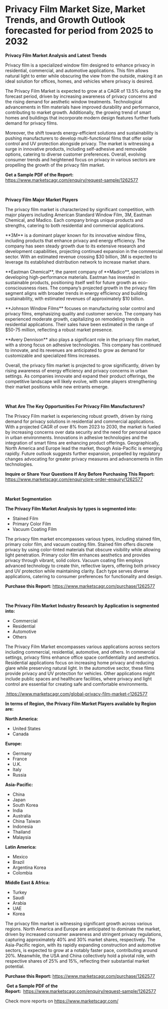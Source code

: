 <p><h1>Privacy Film Market Size, Market Trends, and Growth Outlook forecasted for period from 2025 to 2032</h1></p><p><strong>Privacy Film Market Analysis and Latest Trends</strong></p>
<p><p>Privacy film is a specialized window film designed to enhance privacy in residential, commercial, and automotive applications. This film allows natural light to enter while obscuring the view from the outside, making it an ideal solution for offices, homes, and vehicles where privacy is desired. </p><p>The Privacy Film Market is expected to grow at a CAGR of 13.5% during the forecast period, driven by increasing awareness of privacy concerns and the rising demand for aesthetic window treatments. Technological advancements in film materials have improved durability and performance, contributing to market growth. Additionally, the growing trend of smart homes and buildings that incorporate modern design features further fuels demand for privacy films. </p><p>Moreover, the shift towards energy-efficient solutions and sustainability is pushing manufacturers to develop multi-functional films that offer solar control and UV protection alongside privacy. The market is witnessing a surge in innovative products, including self-adhesive and removable options, catering to diverse customer preferences. Overall, evolving consumer trends and heightened focus on privacy in various sectors are propelling the growth of the privacy film market.</p></p>
<p><strong>Get a Sample PDF of the Report:&nbsp;</strong> <a href="https://www.marketscagr.com/enquiry/request-sample/1262577?utm_campaign=2318&utm_medium=2&utm_source=Github&utm_content=ia&utm_term=08022025&utm_id=privacy-film">https://www.marketscagr.com/enquiry/request-sample/1262577</a></p>
<p>&nbsp;</p>
<p><strong>Privacy Film Major Market Players</strong></p>
<p><p>The privacy film market is characterized by significant competition, with major players including American Standard Window Film, 3M, Eastman Chemical, and Madico. Each company brings unique products and strengths, catering to both residential and commercial applications.</p><p>**3M** is a dominant player known for its innovative window films, including products that enhance privacy and energy efficiency. The company has seen steady growth due to its extensive research and development capabilities, projecting continued expansion in the commercial sector. With an estimated revenue crossing $30 billion, 3M is expected to leverage its established distribution network to increase market share.</p><p>**Eastman Chemical**, the parent company of **Madico**, specializes in developing high-performance materials. Eastman has invested in sustainable products, positioning itself well for future growth as eco-consciousness rises. The company’s projected growth in the privacy film segment aligns with broader trends in energy efficiency and building sustainability, with estimated revenues of approximately $10 billion.</p><p>**Johnson Window Films** focuses on manufacturing solar control and privacy films, emphasizing quality and customer service. The company has experienced moderate growth, capitalizing on remodeling trends in residential applications. Their sales have been estimated in the range of $50-75 million, reflecting a robust market presence.</p><p>**Avery Dennison** also plays a significant role in the privacy film market, with a strong focus on adhesive technologies. This company has continued to innovate, and its revenues are anticipated to grow as demand for customizable and specialized films increases.</p><p>Overall, the privacy film market is projected to grow significantly, driven by rising awareness of energy efficiency and privacy concerns in urban settings. As companies innovate and expand their product offerings, the competitive landscape will likely evolve, with some players strengthening their market positions while new entrants emerge.</p></p>
<p>&nbsp;</p>
<p><strong>What Are The Key Opportunities For Privacy Film Manufacturers?</strong></p>
<p><p>The Privacy Film market is experiencing robust growth, driven by rising demand for privacy solutions in residential and commercial applications. With a projected CAGR of over 8% from 2023 to 2030, the market is fueled by increasing concerns over data security and the need for personal space in urban environments. Innovations in adhesive technologies and the integration of smart films are enhancing product offerings. Geographically, North America and Europe lead the market, though Asia-Pacific is emerging rapidly. Future outlook suggests further expansion, propelled by regulatory changes advocating for greater privacy measures and advancements in film technologies.</p></p>
<p><strong>Inquire or Share Your Questions If Any Before Purchasing This Report:</strong> <a href="https://www.marketscagr.com/enquiry/pre-order-enquiry/1262577?utm_campaign=2318&utm_medium=2&utm_source=Github&utm_content=ia&utm_term=08022025&utm_id=privacy-film">https://www.marketscagr.com/enquiry/pre-order-enquiry/1262577</a></p>
<p>&nbsp;</p>
<p><strong>Market Segmentation</strong></p>
<p><strong>The Privacy Film Market Analysis by types is segmented into:</strong></p>
<p><ul><li>Stained Film</li><li>Primary Color Film</li><li>Vacuum Coating Film</li></ul></p>
<p><p>The privacy film market encompasses various types, including stained film, primary color film, and vacuum coating film. Stained film offers discrete privacy by using color-tinted materials that obscure visibility while allowing light penetration. Primary color film enhances aesthetics and provides privacy through vibrant, solid colors. Vacuum coating film employs advanced technology to create thin, reflective layers, offering both privacy and UV protection while maintaining clarity. Each type serves diverse applications, catering to consumer preferences for functionality and design.</p></p>
<p><strong>Purchase this Report:&nbsp;</strong><a href="https://www.marketscagr.com/purchase/1262577?utm_campaign=2318&utm_medium=2&utm_source=Github&utm_content=ia&utm_term=08022025&utm_id=privacy-film">https://www.marketscagr.com/purchase/1262577</a></p>
<p>&nbsp;</p>
<p><strong>The Privacy Film Market Industry Research by Application is segmented into:</strong></p>
<p><ul><li>Commercial</li><li>Residential</li><li>Automotive</li><li>Others</li></ul></p>
<p><p>The Privacy Film Market encompasses various applications across sectors including commercial, residential, automotive, and others. In commercial settings, privacy films enhance office space confidentiality and aesthetics. Residential applications focus on increasing home privacy and reducing glare while preserving natural light. In the automotive sector, these films provide privacy and UV protection for vehicles. Other applications might include public spaces and healthcare facilities, where privacy and light control are essential for creating safe and comfortable environments.</p></p>
<p><a href="https://www.marketscagr.com/global-privacy-film-market-r1262577?utm_campaign=2318&utm_medium=2&utm_source=Github&utm_content=ia&utm_term=08022025&utm_id=privacy-film">&nbsp;https://www.marketscagr.com/global-privacy-film-market-r1262577</a></p>
<p><strong>In terms of Region, the Privacy Film Market Players available by Region are:</strong></p>
<p>
    <p> <strong> North America: </strong>
        <ul>
            <li>United States</li>
            <li>Canada</li>
        </ul>
        </p> 
    <p> <strong> Europe: </strong>
        <ul>
            <li>Germany</li>
            <li>France</li>
            <li>U.K.</li>
            <li>Italy</li>
            <li>Russia</li>
        </ul>
        </p> 
    <p> <strong> Asia-Pacific: </strong>
        <ul>
            <li>China</li>
            <li>Japan</li>
            <li>South Korea</li>
            <li>India</li>
            <li>Australia</li>
            <li>China Taiwan</li>
            <li>Indonesia</li>
            <li>Thailand</li>
            <li>Malaysia</li>
        </ul>
        </p> 
    <p> <strong> Latin America: </strong>
        <ul>
            <li>Mexico</li>
            <li>Brazil</li>
            <li>Argentina Korea</li>
            <li>Colombia</li>
        </ul>
        </p> 
    <p> <strong> Middle East & Africa: </strong>
        <ul>
            <li>Turkey</li>
            <li>Saudi</li>
            <li>Arabia</li>
            <li>UAE</li>
            <li>Korea</li>
        </ul>
    </p>
    </p>
<p><p>The privacy film market is witnessing significant growth across various regions. North America and Europe are anticipated to dominate the market, driven by increased consumer awareness and stringent privacy regulations, capturing approximately 40% and 30% market shares, respectively. The Asia-Pacific region, with its rapidly expanding construction and automotive sectors, is expected to grow at a notably faster pace, contributing around 20%. Meanwhile, the USA and China collectively hold a pivotal role, with respective shares of 25% and 15%, reflecting their substantial market potential.</p></p>
<p><strong>Purchase this Report: </strong><a href="https://www.marketscagr.com/purchase/1262577?utm_campaign=2318&utm_medium=2&utm_source=Github&utm_content=ia&utm_term=08022025&utm_id=privacy-film">https://www.marketscagr.com/purchase/1262577</a></p>
<p>&nbsp;<strong>Get a Sample PDF of the Report:&nbsp;&nbsp;</strong><a href="https://www.marketscagr.com/enquiry/request-sample/1262577?utm_campaign=2318&utm_medium=2&utm_source=Github&utm_content=ia&utm_term=08022025&utm_id=privacy-film">https://www.marketscagr.com/enquiry/request-sample/1262577</a></p>
<p><strong></strong></p>
<p>Check more reports on <a href="https://www.marketscagr.com/?utm_campaign=2318&utm_medium=2&utm_source=Github&utm_content=ia&utm_term=08022025&utm_id=privacy-film">https://www.marketscagr.com/</a></p>